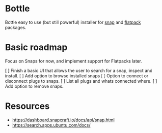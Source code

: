 # Bottle

Bottle easy to use (but still powerful) installer for
[snap](https://snapcraft.io/) and [flatpack](http://flatpak.org/)
packages.

# Basic roadmap

Focus on Snaps for now, and implement support for Flatpacks later.

[ ] Finish a basic UI that allows the user to search for a snap, inspect and install.
[ ] Add option to browse installed snaps
[ ] Option to connect or disconnect plugs to snaps.
[ ] List all plugs and whats connected where.
[ ] Add option to remove snaps.

# Resources

* https://dashboard.snapcraft.io/docs/api/snap.html
* https://search.apps.ubuntu.com/docs/
